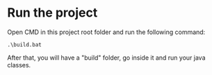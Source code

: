 # Run the project

Open CMD in this project root folder and run the following command:

`.\build.bat`

After that, you will have a "build" folder, go inside it and run your java classes.